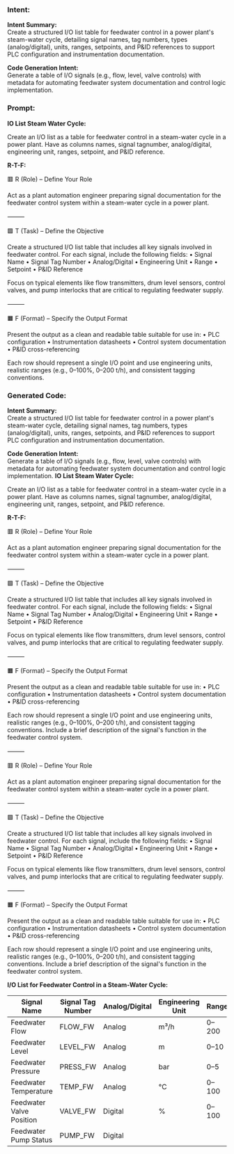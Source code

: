 ### Intent:
**Intent Summary:**  
Create a structured I/O list table for feedwater control in a power plant's steam-water cycle, detailing signal names, tag numbers, types (analog/digital), units, ranges, setpoints, and P&ID references to support PLC configuration and instrumentation documentation.  

**Code Generation Intent:**  
Generate a table of I/O signals (e.g., flow, level, valve controls) with metadata for automating feedwater system documentation and control logic implementation.

### Prompt:
**IO List Steam Water Cycle:**

Create an I/O list as a table for feedwater control in a steam-water cycle in a power plant. Have as columns names, signal tagnumber, analog/digital, engineering unit, ranges, setpoint, and P&ID reference.

**R-T-F:**

🟥 R (Role) – Define Your Role

Act as a plant automation engineer preparing signal documentation for the feedwater control system within a steam-water cycle in a power plant.

⸻

🟩 T (Task) – Define the Objective

Create a structured I/O list table that includes all key signals involved in feedwater control. For each signal, include the following fields:
	•	Signal Name
	•	Signal Tag Number
	•	Analog/Digital
	•	Engineering Unit
	•	Range
	•	Setpoint
	•	P&ID Reference

Focus on typical elements like flow transmitters, drum level sensors, control valves, and pump interlocks that are critical to regulating feedwater supply.

⸻

🟧 F (Format) – Specify the Output Format

Present the output as a clean and readable table suitable for use in:
	•	PLC configuration
	•	Instrumentation datasheets
	•	Control system documentation
	•	P&ID cross-referencing

Each row should represent a single I/O point and use engineering units, realistic ranges (e.g., 0–100%, 0–200 t/h), and consistent tagging conventions.

### Generated Code:
**Intent Summary:**  
Create a structured I/O list table for feedwater control in a power plant's steam-water cycle, detailing signal names, tag numbers, types (analog/digital), units, ranges, setpoints, and P&ID references to support PLC configuration and instrumentation documentation.  

**Code Generation Intent:**  
Generate a table of I/O signals (e.g., flow, level, valve controls) with metadata for automating feedwater system documentation and control logic implementation.
**IO List Steam Water Cycle:**

Create an I/O list as a table for feedwater control in a steam-water cycle in a power plant. Have as columns names, signal tagnumber, analog/digital, engineering unit, ranges, setpoint, and P&ID reference.

**R-T-F:**

🟥 R (Role) – Define Your Role

Act as a plant automation engineer preparing signal documentation for the feedwater control system within a steam-water cycle in a power plant.

⸻

🟩 T (Task) – Define the Objective

Create a structured I/O list table that includes all key signals involved in feedwater control. For each signal, include the following fields:
	•	Signal Name
	•	Signal Tag Number
	•	Analog/Digital
	•	Engineering Unit
	•	Range
	•	Setpoint
	•	P&ID Reference

Focus on typical elements like flow transmitters, drum level sensors, control valves, and pump interlocks that are critical to regulating feedwater supply.

⸻

🟧 F (Format) – Specify the Output Format

Present the output as a clean and readable table suitable for use in:
	•	PLC configuration
	•	Instrumentation datasheets
	•	Control system documentation
	•	P&ID cross-referencing

Each row should represent a single I/O point and use engineering units, realistic ranges (e.g., 0–100%, 0–200 t/h), and consistent tagging conventions. Include a brief description of the signal's function in the feedwater control system.

⸻

🟥 R (Role) – Define Your Role

Act as a plant automation engineer preparing signal documentation for the feedwater control system within a steam-water cycle in a power plant.

⸻

🟩 T (Task) – Define the Objective

Create a structured I/O list table that includes all key signals involved in feedwater control. For each signal, include the following fields:
	•	Signal Name
	•	Signal Tag Number
	•	Analog/Digital
	•	Engineering Unit
	•	Range
	•	Setpoint
	•	P&ID Reference

Focus on typical elements like flow transmitters, drum level sensors, control valves, and pump interlocks that are critical to regulating feedwater supply.

⸻

🟧 F (Format) – Specify the Output Format

Present the output as a clean and readable table suitable for use in:
	•	PLC configuration
	•	Instrumentation datasheets
	•	Control system documentation
	•	P&ID cross-referencing

Each row should represent a single I/O point and use engineering units, realistic ranges (e.g., 0–100%, 0–200 t/h), and consistent tagging conventions. Include a brief description of the signal's function in the feedwater control system.

**I/O List for Feedwater Control in a Steam-Water Cycle:**

| Signal Name | Signal Tag Number | Analog/Digital | Engineering Unit | Range | Setpoint | P&ID Reference |
| --- | --- | --- | --- | --- | --- | --- |
| Feedwater Flow | FLOW_FW | Analog | m³/h | 0–200 | 100 | 1-1 |
| Feedwater Level | LEVEL_FW | Analog | m | 0–10 | 5 | 1-2 |
| Feedwater Pressure | PRESS_FW | Analog | bar | 0–5 | 2.5 | 1-3 |
| Feedwater Temperature | TEMP_FW | Analog | °C | 0–100 | 80 | 1-4 |
| Feedwater Valve Position | VALVE_FW | Digital | % | 0–100 | 50 | 1-5 |
| Feedwater Pump Status | PUMP_FW | Digital
